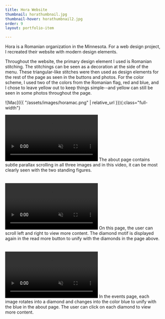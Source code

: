 ```yaml
---
title: Hora Website
thumbnail: horathumbnail.jpg
thumbnail-hover: horathumbnail2.jpg
order: 9
layout: portfolio-item

---
```

Hora is a Romanian organization in the Minnesota. For a web design project, I recreated their website with modern design elements.

Throughout the website, the primary design element I used is Romanian stitching. The stitchings can be seen as a decoration at the side of the menu. These triangular-like stitches were then used as design elements for the rest of the page as seen in the buttons and photos. For the color scheme, I used two of the colors from the Romanian flag, red and blue, and I chose to leave yellow out to keep things simple--and yellow can still be seen in some photos throughout the page.

![Mac]({{ "/assets/images/horamac.png" | relative_url }}){:class="full-width"}

<video class="full-width" id="video1" autoplay loop muted>
  <source src="assets/videos/horavideo1.mp4" type="video/mp4">
</video>
<script>
    document.getElementById('video1').play();
</script>
The about page contains subtle parallax scrolling in all three images and in this video, it can be most clearly seen with the two standing figures.
<br><br><br>
<video class="full-width" id="video2" autoplay loop muted>
  <source src="assets/videos/horavideo2.mp4" type="video/mp4">
</video>
<script>
    document.getElementById('video2').play();
</script>
On this page, the user can scroll left and right to view more content. The diamond motif is displayed again in the read more button to unify with the diamonds in the page above.
<br><br><br>
<video class="full-width" id="video3" autoplay loop muted>
  <source src="assets/videos/horavideo3.mp4" type="video/mp4">
</video>
<script>
    document.getElementById('video3').play();
</script>
In the events page, each image rotates into a diamond and changes into the color blue to unify with the blue in the about page. The user can click on each diamond to view more content.
